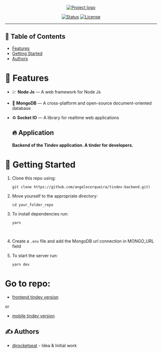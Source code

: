 <p align="center">
  <a href="" rel="noopener">
 <img src="https://i.imgur.com/eTYN8QF.png" alt="Project logo"></a>
</p>


<div align="center">

[![Status](https://img.shields.io/badge/status-active-success.svg)]()
[![License](https://img.shields.io/badge/license-MIT-blue.svg)](/LICENSE)

</div>

---


## 📝 Table of Contents

- [Features](#about)
- [Getting Started](#getting_started)
- [Authors](#authors)


# 🧐 Features <a name = "features"></a>

 - 💹 **Node Js** — A web framework for Node Js
- 📄 **MongoDB** — A cross-platform and open-source document-oriented database
- ♻️ **Socket IO** — A library for realtime web applications 

  ## 🔥 **Application**
    #### Backend of the Tindev application. A tinder for developers.


# 🏁 Getting Started <a name = "getting_started"></a>

1. Clone this repo using:
    ```
    git clone https://github.com/angelocerqueira/tindev-backend.git)
    ```
  2. Move yourself to the appropriate directory:
      ``` 
      cd your_folder_repo 
      ```
  3. To install dependencies run: 
      ```
      yarn
      ```
   <br />
   
   4. Create a `.env` file and add the MongoDB url connection in MONGO_URL field
  
  5. To start the server run:
      ```
      yarn dev
      ```

# Go to repo: 
- [frontend tindev version](https://github.com/angelocerqueira/tindev-frontend-reactjs) 

or 

- [mobile tindev version](https://github.com/angelocerqueira/tindev-mobile-reactnative) 



## ✍️ Authors <a name = "authors"></a>

- [@rocketseat](https://github.com/rocketseat) - Idea & Initial work


